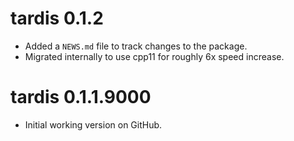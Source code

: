 # tardis 0.1.2

* Added a `NEWS.md` file to track changes to the package.
* Migrated internally to use cpp11 for roughly 6x speed increase.

# tardis 0.1.1.9000

* Initial working version on GitHub.
